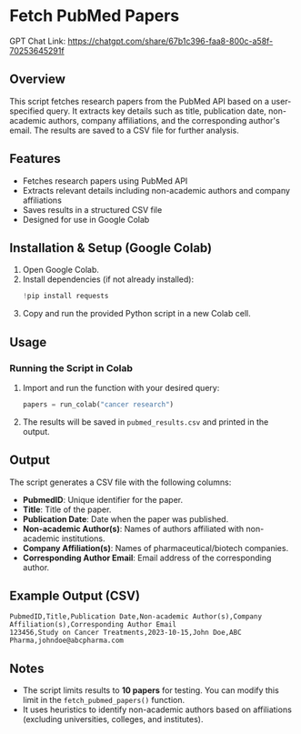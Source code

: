 # Fetch PubMed Papers

GPT Chat Link: https://chatgpt.com/share/67b1c396-faa8-800c-a58f-70253645291f

## Overview
This script fetches research papers from the PubMed API based on a user-specified query. It extracts key details such as title, publication date, non-academic authors, company affiliations, and the corresponding author's email. The results are saved to a CSV file for further analysis.

## Features
- Fetches research papers using PubMed API
- Extracts relevant details including non-academic authors and company affiliations
- Saves results in a structured CSV file
- Designed for use in Google Colab

## Installation & Setup (Google Colab)
1. Open Google Colab.
2. Install dependencies (if not already installed):
   ```python
   !pip install requests
   ```
3. Copy and run the provided Python script in a new Colab cell.

## Usage
### Running the Script in Colab
1. Import and run the function with your desired query:
   ```python
   papers = run_colab("cancer research")
   ```
2. The results will be saved in `pubmed_results.csv` and printed in the output.

## Output
The script generates a CSV file with the following columns:
- **PubmedID**: Unique identifier for the paper.
- **Title**: Title of the paper.
- **Publication Date**: Date when the paper was published.
- **Non-academic Author(s)**: Names of authors affiliated with non-academic institutions.
- **Company Affiliation(s)**: Names of pharmaceutical/biotech companies.
- **Corresponding Author Email**: Email address of the corresponding author.

## Example Output (CSV)
```
PubmedID,Title,Publication Date,Non-academic Author(s),Company Affiliation(s),Corresponding Author Email
123456,Study on Cancer Treatments,2023-10-15,John Doe,ABC Pharma,johndoe@abcpharma.com
```

## Notes
- The script limits results to **10 papers** for testing. You can modify this limit in the `fetch_pubmed_papers()` function.
- It uses heuristics to identify non-academic authors based on affiliations (excluding universities, colleges, and institutes).
